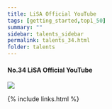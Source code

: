 ```yaml
---
title: LiSA Official YouTube
tags: [getting_started,top1_50]
summary: ""
sidebar: talents_sidebar
permalink: talents_34.html
folder: talents
---
```



#### No.34 LiSA Official YouTube

![](https://yt3.ggpht.com/ytc/AKedOLRdJudXwOxIci9KVnuis3OmG4pqaqK52i4GaQcqYQ=s176-c-k-c0x00ffffff-no-rj)





{% include links.html %}
